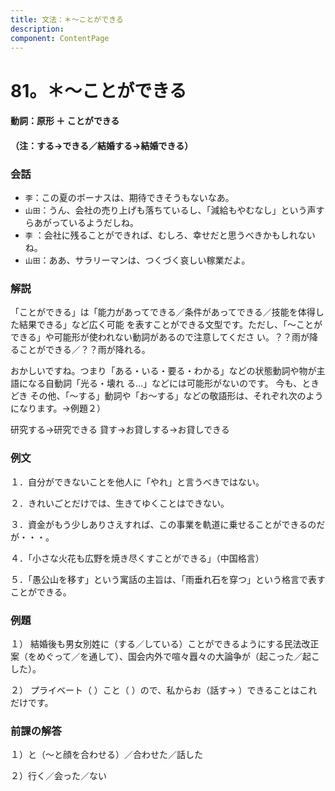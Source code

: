 ```yaml
---
title: 文法：＊～ことができる
description:
component: ContentPage
---
```



# 81。＊～ことができる
#### 動詞：原形 ＋ ことができる
#### （注：する→できる／結婚する→結婚できる）
### 会話
- `李`：この夏のボーナスは、期待できそうもないなあ。
- `山田`：うん、会社の売り上げも落ちているし、「減給もやむなし」という声すらあがっているようだしね。
- `李` ：会社に残ることができれば、むしろ、幸せだと思うべきかもしれないね。
- `山田`：ああ、サラリーマンは、つくづく哀しい稼業だよ。
### 解説
「ことができる」は「能力があってできる／条件があってできる／技能を体得した結果できる」など広く可能 を表すことができる文型です。ただし、「～ことができる」や可能形が使われない動詞があるので注意してくださ い。？？雨が降ることができる／？？雨が降れる。

おかしいですね。つまり「ある・いる・要る・わかる」などの状態動詞や物が主語になる自動詞「光る・壊れ る…」などには可能形がないのです。
今も、ときどき その他、「～する」動詞や「お～する」などの敬語形は、それぞれ次のようになります。→例題２）

研究する→研究できる 貸す→お貸しする→お貸しできる

### 例文
１．自分ができないことを他人に「やれ」と言うべきではない。

２．きれいごとだけでは、生きてゆくことはできない。

３．資金がもう少しありさえすれば、この事業を軌道に乗せることができるのだが・・・。

４．「小さな火花も広野を焼き尽くすことができる」（中国格言）

５．「愚公山を移す」という寓話の主旨は、「雨垂れ石を穿つ」という格言で表すことができる。
### 例題
１） 結婚後も男女別姓に（する／している）ことができるようにする民法改正案（をめぐって／を通して）、国会内外で喧々囂々の大論争が（起こった／起こした）。  

２） プライベート（ ）こと（ ）ので、私からお（話す→ ）できることはこれだけです。
### 前課の解答
１）と（～と顔を合わせる）／合わせた／話した

２）行く／会った／ない
